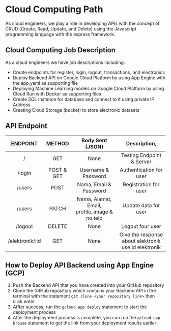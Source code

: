 # Cloud Computing Path

As cloud engineers, we play a role in developing APIs with the concept of CRUD (Create, Read, Update, and Delete) using the Javascript programming language with the express framework. 

## Cloud Computing Job Description
As a cloud engineers we have job descriptions including:

- Create endpoints for register, login, logout, transactions, and electronics
- Deploy Backend API on Google Cloud Platform by using App Engine with the app.yaml as supporting file
- Deploying Machine Learning models on Google Cloud Platform by using Cloud Run with Docker as supporting files
- Create SQL Instance for database and connect to it using private IP Address
- Creating Cloud Storage (bucket) to store electronic datasets

## API Endpoint

ENDPOINT |    METHOD    | Body Sent (JSON) | Description,
:-------:|:------:|:----------------:|:----------:|
/        |GET     |None              |Testing Endpoint & Server|
/login   |POST & GET|Username & Password|Authentication for user|
/users   |POST    |Nama, Email & Password|Registration for user|
/users   |PATCH   |Nama, Alamat, Email, profile_image & no.telp | Update data for user|
/logout  |DELETE  | None | Logout four user|
/elektronik/:id |GET | None | Give the response about elektronik use id elektronik|

## How to Deploy API Backend using App Engine (GCP)
1. Push the Backend API that you have created into your GitHub repository
2. Clone the GitHub repository which contains your Backend API in the terminal with the statement `git clone <your repository link>` then click enter
3. Affter success, run the `gcloud app deploy` statement to start the deployment process
4. After the deployment process is complete, you can run the `gcloud app browse` statement to get the link from your deployment results earlier
